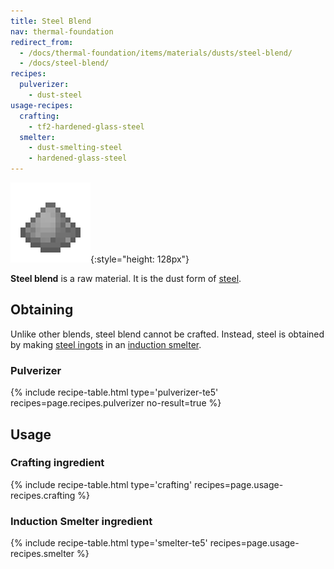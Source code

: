 ```yaml
---
title: Steel Blend
nav: thermal-foundation
redirect_from:
  - /docs/thermal-foundation/items/materials/dusts/steel-blend/
  - /docs/steel-blend/
recipes:
  pulverizer:
    - dust-steel
usage-recipes:
  crafting:
    - tf2-hardened-glass-steel
  smelter:
    - dust-smelting-steel
    - hardened-glass-steel
---
```


![Steel blend](/assets/images/thermal-foundation/dust-steel.png){:style="height: 128px"}


**Steel blend** is a raw material. It is the dust form of
[steel](/docs/thermal-foundation/steel-ingot/).


Obtaining
---------

Unlike other blends, steel blend cannot be crafted. Instead, steel is obtained
by making [steel ingots](/docs/thermal-foundation/steel-ingot/) in an [induction
smelter](/docs/thermal-expansion/induction-smelter/).

### Pulverizer
{% include recipe-table.html type='pulverizer-te5' recipes=page.recipes.pulverizer no-result=true %}


Usage
-----

### Crafting ingredient
{% include recipe-table.html type='crafting' recipes=page.usage-recipes.crafting %}

### Induction Smelter ingredient
{% include recipe-table.html type='smelter-te5' recipes=page.usage-recipes.smelter %}
